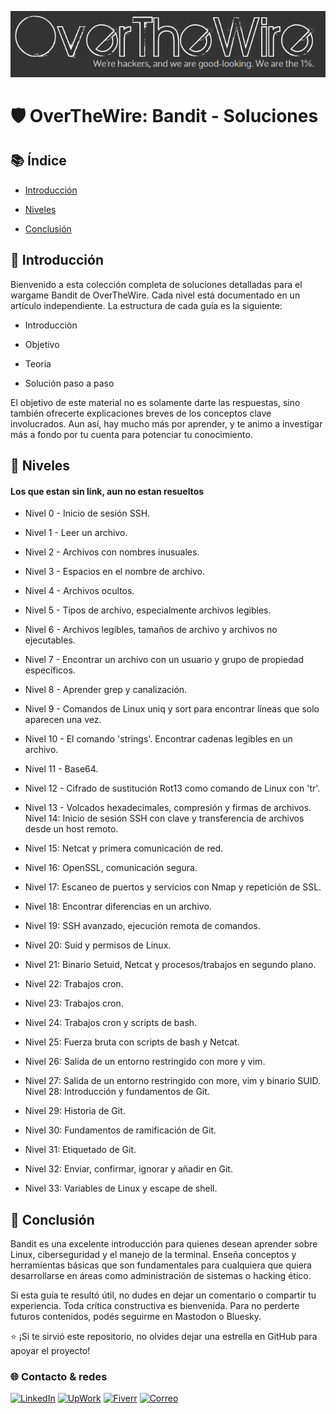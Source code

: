 ![Banner](/Banner.png)

# 🛡️ OverTheWire: Bandit - Soluciones

## 📚 Índice

* [Introducción](#-Introducción)


* [Niveles](#-Niveles)


* [Conclusión](#-Conclusión)

## 📖 Introducción

Bienvenido a esta colección completa de soluciones detalladas para el wargame Bandit de OverTheWire. Cada nivel está documentado en un artículo independiente. La estructura de cada guía es la siguiente:

* Introducciòn

* Objetivo

* Teoria
  
* Solución paso a paso

El objetivo de este material no es solamente darte las respuestas, sino también ofrecerte explicaciones breves de los conceptos clave involucrados. Aun así, hay mucho más por aprender, y te animo a investigar más a fondo por tu cuenta para potenciar tu conocimiento.

## 🚀 Niveles

#### Los que estan sin link, aun no estan resueltos

- Nivel 0 - Inicio de sesión SSH.

- Nivel 1 - Leer un archivo.

- Nivel 2 - Archivos con nombres inusuales.

- Nivel 3 - Espacios en el nombre de archivo.

- Nivel 4 - Archivos ocultos.

- Nivel 5 - Tipos de archivo, especialmente archivos legibles.

- Nivel 6 - Archivos legibles, tamaños de archivo y archivos no ejecutables.

- Nivel 7 - Encontrar un archivo con un usuario y grupo de propiedad específicos.

- Nivel 8 - Aprender grep y canalización.

- Nivel 9 - Comandos de Linux uniq y sort para encontrar líneas que solo aparecen una vez.

- Nivel 10 - El comando 'strings'. Encontrar cadenas legibles en un archivo.

- Nivel 11 - Base64.

- Nivel 12 - Cifrado de sustitución Rot13 como comando de Linux con 'tr'.

- Nivel 13 - Volcados hexadecimales, compresión y firmas de archivos. Nivel 14: Inicio de sesión SSH con clave y 
transferencia de archivos desde un host remoto.

- Nivel 15: Netcat y primera comunicación de red.

- Nivel 16: OpenSSL, comunicación segura.

- Nivel 17: Escaneo de puertos y servicios con Nmap y repetición de SSL.

- Nivel 18: Encontrar diferencias en un archivo.

- Nivel 19: SSH avanzado, ejecución remota de comandos.

- Nivel 20: Suid y permisos de Linux.

- Nivel 21: Binario Setuid, Netcat y procesos/trabajos en segundo plano.

- Nivel 22: Trabajos cron.

- Nivel 23: Trabajos cron.

- Nivel 24: Trabajos cron y scripts de bash.

- Nivel 25: Fuerza bruta con scripts de bash y Netcat.

- Nivel 26: Salida de un entorno restringido con more y vim.

- Nivel 27: Salida de un entorno restringido con more, vim y binario SUID. Nivel 28: Introducción y fundamentos de Git.

- Nivel 29: Historia de Git.

- Nivel 30: Fundamentos de ramificación de Git.

- Nivel 31: Etiquetado de Git.

- Nivel 32: Enviar, confirmar, ignorar y añadir en Git.

- Nivel 33: Variables de Linux y escape de shell.


## 🎯 Conclusión

Bandit es una excelente introducción para quienes desean aprender sobre Linux, ciberseguridad y el manejo de la terminal. Enseña conceptos y herramientas básicas que son fundamentales para cualquiera que quiera desarrollarse en áreas como administración de sistemas o hacking ético.

Si esta guía te resultó útil, no dudes en dejar un comentario o compartir tu experiencia. Toda crítica constructiva es bienvenida. Para no perderte futuros contenidos, podés seguirme en Mastodon o Bluesky.

⭐ ¡Si te sirvió este repositorio, no olvides dejar una estrella en GitHub para apoyar el proyecto!

### 🌐 Contacto & redes

[![LinkedIn](https://img.shields.io/badge/-LinkedIn-0077B5?style=flat-square&logo=linkedin&logoColor=white)](https://www.linkedin.com/in/lautaro-jara)
[![UpWork](https://img.shields.io/badge/-UpWork-6fda44?style=flat-square&logo=upwork&logoColor=white)](https://www.upwork.com/freelancers/~017f300d86831fd3c2)
[![Fiverr](https://img.shields.io/badge/-Fiverr-1DBF73?style=flat-square&logo=fiverr&logoColor=white)](https://es.fiverr.com/s/7Yl6ZYy)
[![Correo](https://img.shields.io/badge/-Email-D14836?style=flat-square&logo=gmail&logoColor=white)](mailto:jara.lautaro@gmail.com)



